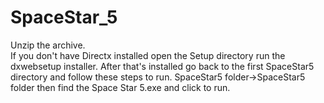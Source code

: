 SpaceStar_5
===========

Unzip the archive.  
If you don't have Directx installed open the Setup directory run the dxwebsetup installer.
After that's installed go back to the first SpaceStar5 directory and follow these steps to run.
SpaceStar5 folder->SpaceStar5 folder then find the Space Star 5.exe and click to run.
